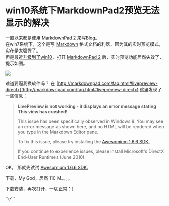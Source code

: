 # win10系统下MarkdownPad2预览无法显示的解决

一直以来都是使用 [MarkdownPad 2](http://markdownpad.com/) 来写Blog。<br />
在win7系统下，这个是写 [Markdown](http://www.baidu.com/s?wd=Markdown&ie=UTF-8) 格式文档的利器，因为其的实时预览模式，实在是太强悍了。  
但是最近[升级到了win10](http://easun.org/blog/archives/windows_10_is_coming.html)，打开 [MarkdownPad 2](http://markdownpad.com/) 后，实时预览功能居然失效了，提示如图。

![](http://i.imgur.com/28AEzhH.png) 

难道要逼我换软件吗？ 在 [http://markdownpad.com/faq.html#livepreview-directx](http://markdownpad.com/faq.html#livepreview-directx) 这里发现了一些信息：

> **LivePreview is not working - it displays an error message stating This view has crashed!**
> 
> This issue has been specifically observed in Windows 8. You may see an error message as shown here, and no HTML will be rendered when you type in the Markdown Editor pane.
> 
> To fix this issue, please try installing the [Awesomium 1.6.6 SDK.](http://markdownpad.com/download/awesomium_v1.6.6_sdk_win.exe)
> 
> If you continue to experience issues, please install Microsoft's DirectX End-User Runtimes (June 2010).

OK， 那就先试试 [Awesomium 1.6.6 SDK.](http://markdownpad.com/download/awesomium_v1.6.6_sdk_win.exe)

下载，My God，居然 110 M。。。。

下载安装，再次打开，一切正常：） 

``e```
